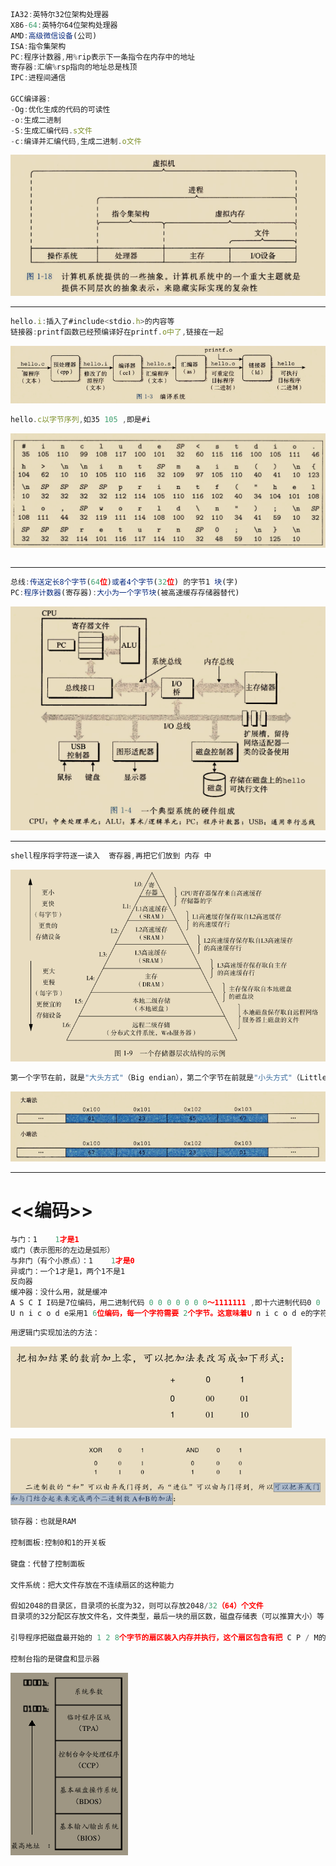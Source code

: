 ```javascript
IA32:英特尔32位架构处理器
X86-64:英特尔64位架构处理器
AMD:高级微信设备(公司)
ISA:指令集架构
PC:程序计数器,用%rip表示下一条指令在内存中的地址
寄存器:汇编%rsp指向的地址总是栈顶
IPC:进程间通信

GCC编译器:
-Og:优化生成的代码的可读性
-o:生成二进制
-S:生成汇编代码.s文件
-c:编译并汇编代码,生成二进制.o文件
```



![](images/B9A45AE15148424FBD5A21537CE00FFF.png)





---

```javascript
hello.i:插入了#include<stdio.h>的内容等
链接器:printf函数已经预编译好在printf.o中了,链接在一起
```



![](images/B254605EA6694243BD3D1E360FC7A035.png)

```javascript
hello.c以字节序列,如35 105 ,即是#i
```



![](images/82463C43F5404064ABECCFFC0BED4989.png)

```javascript

```



---

```javascript
总线:传送定长8个字节(64位)或者4个字节(32位) 的字节1 块(字)
PC:程序计数器(寄存器):大小为一个字节块(被高速缓存存储器替代)
```



![](images/2E1AC917BF4440FC95480B8FF02D0F5E.png)



---

```javascript
shell程序将字符逐一读入	寄存器,再把它们放到 内存 中
```



![](images/75CC005B9CC7401187C3DAD384D669C3.png)



```javascript
第一个字节在前，就是"大头方式"（Big endian），第二个字节在前就是"小头方式"（Little endian）。
```



![](images/EC35673129F5482AA55D6C2454D13755.png)









---

# <<编码>>

```javascript
与门：1	1才是1
或门（表示图形的左边是弧形）
与非门（有个小原点）：1	1才是0
异或门：一个1才是1，两个1不是1
反向器
缓冲器：没什么用，就是缓冲
A S C I I码是7位编码，用二进制代码 0 0 0 0 0 0 0～1111111 ,即十六进制代码0 0 h～7 F h来表示
U n i c o d e采用1 6位编码，每一个字符需要 2个字节。这意味着U n i c o d e的字符编码范围从0 0 0 0 h～F F F F h，可以表示65 536个不同字符。对世界上所有可用计算机进行来通信的语言来说，有足够的扩展空间。
```



```javascript
用逻辑门实现加法的方法：
```

![](images/0DB922D4DE6A4CA0BD82666C4F47223B.png)



![](images/E9BC618EEAAC4B9FB1468123F0B3E819.png)

```javascript
锁存器：也就是RAM

控制面板:控制0和1的开关板

键盘：代替了控制面板

文件系统：把大文件存放在不连续扇区的这种能力

假如2048的目录区，目录项的长度为32，则可以存放2048/32（64）个文件
目录项的32分配区存放文件名，文件类型，最后一块的扇区数，磁盘存储表（可以推算大小）等

引导程序把磁盘最开始的 1 2 8个字节的扇区装入内存并执行，这个扇区包含有把 C P / M的其余部分装入内存的代码，整个这个过程称为引导操作系统。

控制台指的是键盘和显示器
```



![](images/946877F4C7114A4499282E6E90BB2D87.png)

